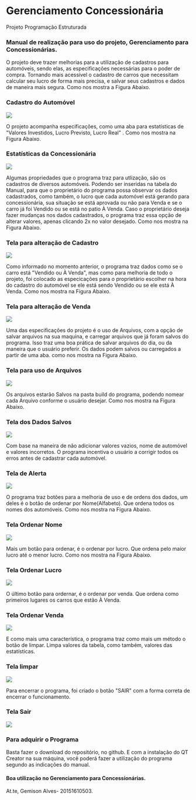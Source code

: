 # Gerenciamento Concessionária
Projeto Programação Estruturada
### Manual de realização para uso do projeto, Gerenciamento para Concessionárias.

O projeto deve trazer melhorias para a utilização de cadastros para automóveis, sendo elas, as especificações necessárias para o poder de compra. Tornando mais acessível o cadastro de carros que necessitam calcular seu lucro de forma mais precisa, e salvar seus cadastros e dados de maneira mais segura.
Como nos mostra a Figura Abaixo.
### Cadastro do Automóvel

![](imagens/Manual.png)

O projeto acompanha especificações, como uma aba para estatísticas de "Valores Investidos, Lucro Previsto, Lucro Real" .
Como nos mostra na Figura Abaixo.
### Estatísticas da Concessionária

![](imagens/Manual-Estatísticas.png)

Algumas propriedades que o programa traz para utlização, são os cadastros de diversos automóveis. Podendo ser inseridas na tabela do Manual, para que o proprietário do programa possa observar os dados cadastrados, como também, o lucro que cada automóvel está gerando para concessionária, sua situação se está aprovada ou não para Venda e se o carro já foi Vendido ou se está no patio À Venda. Caso o proprietário deseja fazer mudanças nos dados cadastrados, o programa traz essa opção de alterar valores, apenas clicando 2x no valor desejado. 
Como nos mostra na Figura Abaixo.
### Tela para alteração de Cadastro

![](imagens/Manual-Editar.png)

Como informado no momento anterior, o programa traz dados como se o carro está "Vendido ou À Venda", mas como para melhoria de todo o projeto, foi colocado as especicações para o proprietário escolher na hora do cadastro do automóvel se ele está sendo Vendido ou se ele está À Venda. 
Como nos mostra na Figura Abaixo.
### Tela para alteração de Venda

![](imagens/Manual-Opcões.png)

Uma das especificações do projeto é o uso de Arquivos, com a opção de salvar arquivos na sua maquina, e carregar arquivos que já foram salvos do programa. Isso traz uma boa prática de salvar arquivos do dia, ou da maneira que o usuário preferir. Os dados podem salvos ou carregados a partir de uma aba.
como nos mostra na Figura Abaixo.
### Tela para uso de Arquivos

![](imagens/Manual-OpcõesArquivos.png)

Os arquivos estarão Salvos na pasta build do programa, podendo nomear cada Arquivo conforme o usuário desejar. 
Como nos mostra na Figura Abaixo.
### Tela dos Dados Salvos

![](imagens/Manual-Arquivos.png)

Com base na maneira de não adicionar valores vazios, nome de automóvel e valores incorretos. O programa incentiva o usuário a corrigir todos os erros antes de cadastrar cada automóvel.
### Tela de Alerta 

![](imagens/Manual-Alertas.png)

O programa traz botões para a melhoria de uso e de ordens dos dados, um deles é o botão de ordenar por Nome(Alfabeto). Que ordena todos os nomes dos automóveis.
Como nos mostra na Figura Abaixo.
### Tela Ordenar Nome

![](imagens/Manual-OrdNome.png)

Mais um botão para ordenar, é o ordenar por lucro. Que ordena pelo maior lucro até o menor lucro. 
Como nos mostra na Figura Abaixo.
### Tela Ordenar Lucro

![](imagens/Manual-OrdLucro.png)

O último botão para ordernar, é o ordenar por venda. Que ordena como primeiros lugares os carros que estão À Venda.
### Tela Ordenar Venda

![](imagens/Manual-OrdVenda.png)

E como mais uma característica, o programa traz como mais um método o botão de limpar. Limpa valores da tabela, como também, valores das estatísticas.
### Tela limpar

![](imagens/Manual-Limpar.png)

Para encerrar o programa, foi criado o botão "SAIR" com a forma correta de encerrar o funcionamento.
### Tela Sair

![](imagens/Manual.png)

### Para adquirir o Programa

Basta fazer o download do repositório, no github. E com a instalação do QT Creator na sua máquina, você poderá fazer a utilização do programa segundo as indicações do manual. 

#### Boa utilização no Gerenciamento para Concessionárias.

At.te, Gemison Alves- 20151610503.



